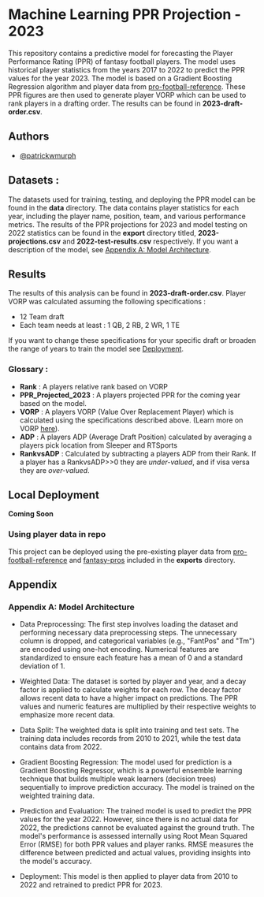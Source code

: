 # Machine Learning PPR Projection - 2023

This repository contains a predictive model for forecasting the Player Performance Rating (PPR) of fantasy football players. The model uses historical player statistics from the years 2017 to 2022 to predict the PPR values for the year 2023. The model is based on a Gradient Boosting Regression algorithm and player data from [pro-football-reference](https://www.pro-football-reference.com/). These PPR figures are then used to generate player VORP which can be used to rank players in a drafting order. The results can be found in **2023-draft-order.csv**.


## Authors

- [@patrickwmurph](https://github.com/patrickwmurph)


## Datasets :

The datasets used for training, testing, and deploying the PPR model can be found in the **data** directory. The data contains player statistics for each year, including the player name, position, team, and various performance metrics. The results of the PPR projections for 2023 and model testing on 2022 statistics can be found in the **export** directory titled, **2023-projections.csv** and **2022-test-results.csv** respectively. If you want a description of the model, see [Appendix A: Model Architecture](#appendix).

## Results

The results of this analysis can be found in **2023-draft-order.csv**. Player VORP was calculated assuming the following specifications :

- 12 Team draft
- Each team needs at least : 1 QB, 2 RB, 2 WR, 1 TE

If you want to change these specifications for your specific draft or broaden the range of years to train the model see [Deployment](#local-deployment).

### Glossary :

- **Rank** : A players relative rank based on VORP
- **PPR_Projected_2023** : A players projected PPR for the coming year based on the model.
- **VORP** : A players VORP (Value Over Replacement Player) which is calculated using the specifications described above. (Learn more on VORP [here](https://en.wikipedia.org/wiki/Value_over_replacement_player)).
- **ADP** : A players ADP (Average Draft Position) calculated by averaging a players pick location from Sleeper and RTSports
- **RankvsADP** : Calculated by subtracting a players ADP from their Rank. If a player has a  RankvsADP>>0 they are *under-valued*, and if visa versa they are *over-valued*.



## Local Deployment

**Coming Soon**

### Using player data in repo
This project can be deployed using the pre-existing player data from [pro-football-reference](https://www.pro-football-reference.com/) and [fantasy-pros](https://www.fantasypros.com/) included in the **exports** directory.


## Appendix 

### Appendix A: Model Architecture

- Data Preprocessing: The first step involves loading the dataset and performing necessary data preprocessing steps. The unnecessary column is dropped, and categorical variables (e.g., "FantPos" and "Tm") are encoded using one-hot encoding. Numerical features are standardized to ensure each feature has a mean of 0 and a standard deviation of 1.

- Weighted Data: The dataset is sorted by player and year, and a decay factor is applied to calculate weights for each row. The decay factor allows recent data to have a higher impact on predictions. The PPR values and numeric features are multiplied by their respective weights to emphasize more recent data.

- Data Split: The weighted data is split into training and test sets. The training data includes records from 2010 to 2021, while the test data contains data from 2022.

- Gradient Boosting Regression: The model used for prediction is a Gradient Boosting Regressor, which is a powerful ensemble learning technique that builds multiple weak learners (decision trees) sequentially to improve prediction accuracy. The model is trained on the weighted training data.

- Prediction and Evaluation: The trained model is used to predict the PPR values for the year 2022. However, since there is no actual data for 2022, the predictions cannot be evaluated against the ground truth. The model's performance is assessed internally using Root Mean Squared Error (RMSE) for both PPR values and player ranks. RMSE measures the difference between predicted and actual values, providing insights into the model's accuracy.

- Deployment: This model is then applied to player data from 2010 to 2022 and retrained to predict PPR for 2023.